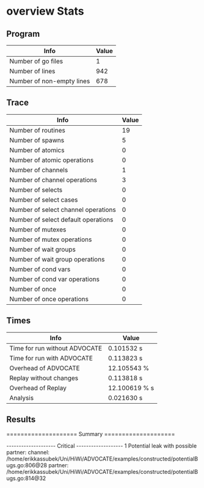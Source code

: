 # overview Stats

## Program
| Info | Value |
| - | - |
| Number of go files | 1 |
| Number of lines | 942 |
| Number of non-empty lines | 678 |


## Trace
| Info | Value |
| - | - |
| Number of routines | 19 |
| Number of spawns | 5 |
| Number of atomics | 0 |
| Number of atomic operations | 0 |
| Number of channels | 1 |
| Number of channel operations | 3 |
| Number of selects | 0 |
| Number of select cases | 0 |
| Number of select channel operations | 0 |
| Number of select default operations | 0 |
| Number of mutexes | 0 |
| Number of mutex operations | 0 |
| Number of wait groups | 0 |
| Number of wait group operations | 0 |
| Number of cond vars | 0 |
| Number of cond var operations | 0 |
| Number of once | 0| 
| Number of once operations | 0 |


## Times
| Info | Value |
| - | - |
| Time for run without ADVOCATE | 0.101532 s |
| Time for run with ADVOCATE | 0.113823 s |
| Overhead of ADVOCATE | 12.105543 % |
| Replay without changes | 0.113818 s |
| Overhead of Replay | 12.100619 % s |
| Analysis | 0.021630 s |


## Results
==================== Summary ====================

-------------------- Critical -------------------
1 Potential leak with possible partner:
	channel: /home/erikkassubek/Uni/HiWi/ADVOCATE/examples/constructed/potentialBugs.go:806@28
	partner: /home/erikkassubek/Uni/HiWi/ADVOCATE/examples/constructed/potentialBugs.go:814@32
